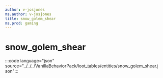 ```yaml
---
author: v-josjones
ms.author: v-josjones
title: snow_golem_shear
ms.prod: gaming
---
```


# snow_golem_shear

:::code language="json" source="../../../VanillaBehaviorPack/loot_tables/entities/snow_golem_shear.json":::
